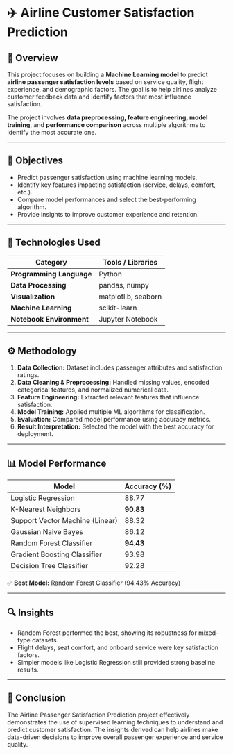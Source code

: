 # ✈️ Airline Customer Satisfaction Prediction

## 📝 **Overview**

This project focuses on building a **Machine Learning model** to predict **airline passenger satisfaction levels** based on service quality, flight experience, and demographic factors.
The goal is to help airlines analyze customer feedback data and identify factors that most influence satisfaction.

The project involves **data preprocessing, feature engineering, model training**, and **performance comparison** across multiple algorithms to identify the most accurate one.

---

## 🎯 **Objectives**

* Predict passenger satisfaction using machine learning models.
* Identify key features impacting satisfaction (service, delays, comfort, etc.).
* Compare model performances and select the best-performing algorithm.
* Provide insights to improve customer experience and retention.

---

## 🧠 **Technologies Used**

| Category                 | Tools / Libraries   |
| ------------------------ | ------------------- |
| **Programming Language** | Python              |
| **Data Processing**      | pandas, numpy       |
| **Visualization**        | matplotlib, seaborn |
| **Machine Learning**     | scikit-learn        |
| **Notebook Environment** | Jupyter Notebook    |

---

## ⚙️ **Methodology**

1. **Data Collection:** Dataset includes passenger attributes and satisfaction ratings.
2. **Data Cleaning & Preprocessing:** Handled missing values, encoded categorical features, and normalized numerical data.
3. **Feature Engineering:** Extracted relevant features that influence satisfaction.
4. **Model Training:** Applied multiple ML algorithms for classification.
5. **Evaluation:** Compared model performance using accuracy metrics.
6. **Result Interpretation:** Selected the model with the best accuracy for deployment.

---

## 📊 **Model Performance**

| Model                           | Accuracy (%) |
| ------------------------------- | ------------ |
| Logistic Regression             | 88.77        |
| K-Nearest Neighbors             | **90.83**    |
| Support Vector Machine (Linear) | 88.32        |
| Gaussian Naive Bayes            | 86.12        |
| Random Forest Classifier        | **94.43**    |
| Gradient Boosting Classifier    | 93.98        |
| Decision Tree Classifier        | 92.28        |

✅ **Best Model:** Random Forest Classifier (94.43% Accuracy)

---

## 🔍 **Insights**

* Random Forest performed the best, showing its robustness for mixed-type datasets.
* Flight delays, seat comfort, and onboard service were key satisfaction factors.
* Simpler models like Logistic Regression still provided strong baseline results.


---

## 🏁 **Conclusion**

The Airline Passenger Satisfaction Prediction project effectively demonstrates the use of supervised learning techniques to understand and predict customer satisfaction. The insights derived can help airlines make data-driven decisions to improve overall passenger experience and service quality.
